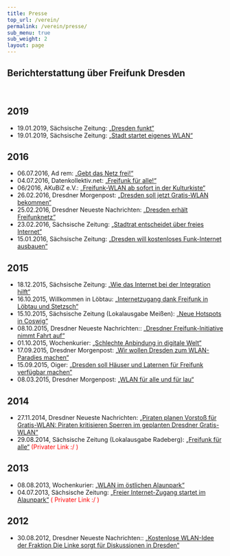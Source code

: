```yaml
---
title: Presse
top_url: /verein/
permalink: /verein/presse/
sub_menu: true
sub_weight: 2
layout: page
---
```


## Berichterstattung über Freifunk Dresden
<br>

## 2019
* 19.01.2019, Sächsische Zeitung: [„Dresden funkt“](https://wiki.freifunk-dresden.de/images/a/a7/S%C3%A4Z_2019-01-19_Dresden_funkt.jpg)
* 19.01.2019, Sächsische Zeitung: [„Stadt startet eigenes WLAN“](https://wiki.freifunk-dresden.de/images/f/fd/SaeZ_2019-01-19_Dresden_funkt_Titelseite.jpeg)

## 2016
* 06.07.2016, Ad rem: [„Gebt das Netz frei!“](https://wiki.freifunk-dresden.de/images/5/5f/DMV_ADD_20160706_Seite_4.jpeg)
* 04.07.2016, Datenkollektiv.net: [„Freifunk für alle!“](https://datenkollektiv.net/freifunk-fuer-alle/)
* 06/2016, AKuBiZ e.V.: [„Freifunk-WLAN ab sofort in der Kulturkiste“](http://www.akubiz.de/index.php/38-verein/news/667-freifunk-wlan-ab-sofort-in-der-kulturkiste)
* 26.02.2016, Dresdner Morgenpost: [„Dresden soll jetzt Gratis-WLAN bekommen“](https://tag24.de/nachrichten/gratis-wlan-stadt-zentrum-dresden-51403)
* 25.02.2016, Dresdner Neueste Nachrichten: [„Dresden erhält Freifunknetz“](http://www.dnn.de/Dresden/Lokales/Dresden-erhaelt-Freifunknetz)
* 23.02.2016, Sächsische Zeitung: [„Stadtrat entscheidet über freies Internet“](http://www.sz-online.de/nachrichten/stadtrat-entscheidet-ueber-freies-internet-3330027.html)
* 15.01.2016, Sächsische Zeitung: [„Dresden will kostenloses Funk-Internet ausbauen“](https://wiki.freifunk-dresden.de/images/7/71/SZ_2016-01-15.JPG)

## 2015
* 18.12.2015, Sächsische Zeitung: [„Wie das Internet bei der Integration hilft“](https://wiki.freifunk-dresden.de/images/9/96/SZ_2015-12-18_Internet_for_Refugees.jpg)
* 16.10.2015, Willkommen in Löbtau: [„Internetzugang dank Freifunk in Löbtau und Stetzsch“](https://www.willkommen-in-loebtau.de/2015/10/16/internetzugang-dank-freifunk-in-loebtau-und-stetzsch/)
* 15.10.2015, Sächsische Zeitung (Lokalausgabe Meißen): [„Neue Hotspots in Coswig“](http://www.sz-online.de/nachrichten/neue-hotspots-in-coswig-3224487.html)
* 08.10.2015, Dresdner Neueste Nachrichten:: [„Dresdner Freifunk-Initiative nimmt Fahrt auf“](http://t.dnn.de/Dresden/Stadtpolitik/Dresdner-Freifunk-Initiative-nimmt-Fahrt-auf)
* 01.10.2015, Wochenkurier: [„Schlechte Anbindung in digitale Welt“](http://www.wochenkurier.info/sachsen/artikel/schlechte-anbindung-in-digitale-welt-26428/)
* 17.09.2015, Dresdner Morgenpost: [„Wir wollen Dresden zum WLAN-Paradies machen“](https://tag24.de/nachrichten/freifunker-wollen-dresden-zum-wlan-paradies-machen-13666)
* 15.09.2015, Oiger: [„Dresden soll Häuser und Laternen für Freifunk verfügbar machen“](http://oiger.de/2015/09/15/dresden-soll-haeuser-und-laternen-fuer-freifunk-verfuegbar-machen/155544)
* 08.03.2015, Dresdner Morgenpost: [„WLAN für alle und für lau“](https://wiki.freifunk-dresden.de/images/1/1b/Morgenpost_2015-03-08.jpg)

## 2014
* 27.11.2014, Dresdner Neueste Nachrichten: [„Piraten planen Vorstoß für Gratis-WLAN: Piraten kritisieren Sperren im geplanten Dresdner Gratis-WLAN“](http://www.dnn.de/Kultur/Medien/Piraten-planen-Vorstoss-fuer-Gratis-WLAN-Piraten-kritisieren-Sperren-im-geplanten-Dresdner-Gratis-WLAN)
* 29.08.2014, Sächsische Zeitung (Lokalausgabe Radeberg): [„Freifunk für alle“](http://www.sz-online.de/nachrichten/freifunk-fuer-alle-2916147.html) <font color="red"> (Privater Link :/ )</font>

## 2013
* 08.08.2013, Wochenkurier: [„WLAN im östlichen Alaunpark“](http://www.wochenkurier.info/sachsen/dresden/artikel/neu-wlan-im-oestlichen-alaunpark-8138/)
* 04.07.2013, Sächsische Zeitung: [„Freier Internet-Zugang startet im Alaunpark“](http://www.sz-online.de/nachrichten/freier-internet-zugangstartet-im-alaunpark-2609262.html) <font color="red"> ( Privater Link :/ )</font>

## 2012
* 30.08.2012, Dresdner Neueste Nachrichten:: [„Kostenlose WLAN-Idee der Fraktion Die Linke sorgt für Diskussionen in Dresden“](http://www.dnn.de/Kultur/Medien/Kostenlose-WLAN-Idee-der-Fraktion-Die-Linke-sorgt-fuer-Diskussionen-in-Dresden)

